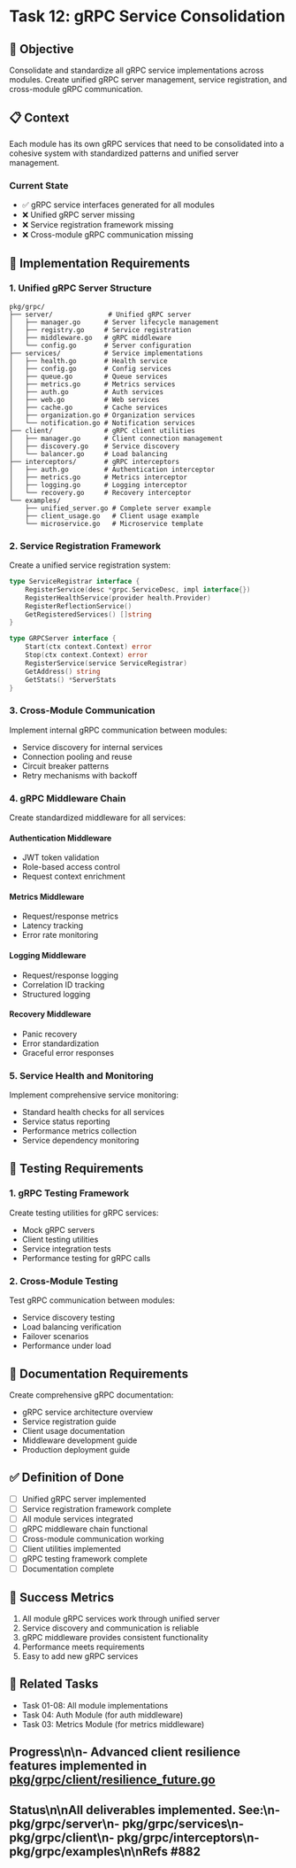 <!-- file: tasks/12-grpc-service-consolidation.md -->
<!-- version: 1.0.0 -->
<!-- guid: n2o2p2q2-l2m2-5n5o-9j9k-234567890lmn -->

# Task 12: gRPC Service Consolidation

## 🎯 Objective

Consolidate and standardize all gRPC service implementations across modules. Create unified gRPC server management, service registration, and cross-module gRPC communication.

## 📋 Context

Each module has its own gRPC services that need to be consolidated into a cohesive system with standardized patterns and unified server management.

### Current State

- ✅ gRPC service interfaces generated for all modules
- ❌ Unified gRPC server missing
- ❌ Service registration framework missing
- ❌ Cross-module gRPC communication missing

## 🔧 Implementation Requirements

### 1. Unified gRPC Server Structure

```text
pkg/grpc/
├── server/              # Unified gRPC server
│   ├── manager.go      # Server lifecycle management
│   ├── registry.go     # Service registration
│   ├── middleware.go   # gRPC middleware
│   └── config.go       # Server configuration
├── services/           # Service implementations
│   ├── health.go       # Health service
│   ├── config.go       # Config services
│   ├── queue.go        # Queue services
│   ├── metrics.go      # Metrics services
│   ├── auth.go         # Auth services
│   ├── web.go          # Web services
│   ├── cache.go        # Cache services
│   ├── organization.go # Organization services
│   └── notification.go # Notification services
├── client/             # gRPC client utilities
│   ├── manager.go      # Client connection management
│   ├── discovery.go    # Service discovery
│   └── balancer.go     # Load balancing
├── interceptors/       # gRPC interceptors
│   ├── auth.go         # Authentication interceptor
│   ├── metrics.go      # Metrics interceptor
│   ├── logging.go      # Logging interceptor
│   └── recovery.go     # Recovery interceptor
└── examples/
    ├── unified_server.go # Complete server example
    ├── client_usage.go   # Client usage example
    └── microservice.go   # Microservice template
```

### 2. Service Registration Framework

Create a unified service registration system:

```go
type ServiceRegistrar interface {
    RegisterService(desc *grpc.ServiceDesc, impl interface{})
    RegisterHealthService(provider health.Provider)
    RegisterReflectionService()
    GetRegisteredServices() []string
}

type GRPCServer interface {
    Start(ctx context.Context) error
    Stop(ctx context.Context) error
    RegisterService(service ServiceRegistrar)
    GetAddress() string
    GetStats() *ServerStats
}
```

### 3. Cross-Module Communication

Implement internal gRPC communication between modules:

- Service discovery for internal services
- Connection pooling and reuse
- Circuit breaker patterns
- Retry mechanisms with backoff

### 4. gRPC Middleware Chain

Create standardized middleware for all services:

#### Authentication Middleware

- JWT token validation
- Role-based access control
- Request context enrichment

#### Metrics Middleware

- Request/response metrics
- Latency tracking
- Error rate monitoring

#### Logging Middleware

- Request/response logging
- Correlation ID tracking
- Structured logging

#### Recovery Middleware

- Panic recovery
- Error standardization
- Graceful error responses

### 5. Service Health and Monitoring

Implement comprehensive service monitoring:

- Standard health checks for all services
- Service status reporting
- Performance metrics collection
- Service dependency monitoring

## 🧪 Testing Requirements

### 1. gRPC Testing Framework

Create testing utilities for gRPC services:

- Mock gRPC servers
- Client testing utilities
- Service integration tests
- Performance testing for gRPC calls

### 2. Cross-Module Testing

Test gRPC communication between modules:

- Service discovery testing
- Load balancing verification
- Failover scenarios
- Performance under load

## 📖 Documentation Requirements

Create comprehensive gRPC documentation:

- gRPC service architecture overview
- Service registration guide
- Client usage documentation
- Middleware development guide
- Production deployment guide

## ✅ Definition of Done

- [ ] Unified gRPC server implemented
- [ ] Service registration framework complete
- [ ] All module services integrated
- [ ] gRPC middleware chain functional
- [ ] Cross-module communication working
- [ ] Client utilities implemented
- [ ] gRPC testing framework complete
- [ ] Documentation complete

## 🎯 Success Metrics

1. All module gRPC services work through unified server
2. Service discovery and communication is reliable
3. gRPC middleware provides consistent functionality
4. Performance meets requirements
5. Easy to add new gRPC services

## 🔗 Related Tasks

- Task 01-08: All module implementations
- Task 04: Auth Module (for auth middleware)
- Task 03: Metrics Module (for metrics middleware)

## Progress\n\n- Advanced client resilience features implemented in [pkg/grpc/client/resilience_future.go](../pkg/grpc/client/resilience_future.go)

## Status\n\nAll deliverables implemented. See:\n- pkg/grpc/server\n- pkg/grpc/services\n- pkg/grpc/client\n- pkg/grpc/interceptors\n- pkg/grpc/examples\n\nRefs #882
